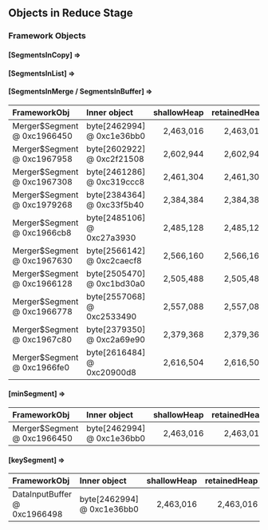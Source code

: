 ## Objects in Reduce Stage

### Framework Objects

#### [SegmentsInCopy] => 


#### [SegmentsInList] => 


#### [SegmentsInMerge / SegmentsInBuffer] => 

| FrameworkObj 	| Inner object 	| shallowHeap 	| retainedHeap 	| TaskId 	|
| :----------- | :----------- | -----------: | -----------: | -----------: |
| Merger$Segment @ 0xc1966450	| byte[2462994] @ 0xc1e36bb0	| 2,463,016	| 2,463,016	|-1	|
| Merger$Segment @ 0xc1967958	| byte[2602922] @ 0xc2f21508	| 2,602,944	| 2,602,944	|-1	|
| Merger$Segment @ 0xc1967308	| byte[2461286] @ 0xc319ccc8	| 2,461,304	| 2,461,304	|-1	|
| Merger$Segment @ 0xc1979268	| byte[2384364] @ 0xc33f5b40	| 2,384,384	| 2,384,384	|-1	|
| Merger$Segment @ 0xc1966cb8	| byte[2485106] @ 0xc27a3930	| 2,485,128	| 2,485,128	|-1	|
| Merger$Segment @ 0xc1967630	| byte[2566142] @ 0xc2caecf8	| 2,566,160	| 2,566,160	|-1	|
| Merger$Segment @ 0xc1966128	| byte[2505470] @ 0xc1bd30a0	| 2,505,488	| 2,505,488	|-1	|
| Merger$Segment @ 0xc1966778	| byte[2557068] @ 0xc2533490	| 2,557,088	| 2,557,088	|-1	|
| Merger$Segment @ 0xc1967c80	| byte[2379350] @ 0xc2a69e90	| 2,379,368	| 2,379,368	|-1	|
| Merger$Segment @ 0xc1966fe0	| byte[2616484] @ 0xc20900d8	| 2,616,504	| 2,616,504	|-1	|


#### [minSegment] => 

| FrameworkObj 	| Inner object 	| shallowHeap 	| retainedHeap 	| TaskId 	|
| :----------- | :----------- | -----------: | -----------: |-----------: |
| Merger$Segment @ 0xc1966450	| byte[2462994] @ 0xc1e36bb0	| 2,463,016	| 2,463,016	|-1	|


#### [keySegment] => 

| FrameworkObj 	| Inner object 	| shallowHeap 	| retainedHeap 	|
| :----------- | :----------- | -----------: | -----------: |
| DataInputBuffer @ 0xc1966498	| byte[2462994] @ 0xc1e36bb0	| 2,463,016	| 2,463,016	|


